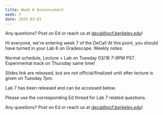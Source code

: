 ```yaml
---
title: Week 6 Announcement
week: 7
date: 2025-03-03
---
```

 Any questions? Post on Ed or reach us at [decal@ocf.berkeley.edu](mailto:decal@ocf.berkeley.edu)!

Hi everyone, we're entering week 7 of the DeCal! At this point, you should have turned in your Lab 6 on Gradescope. Weekly notes:

Normal schedule, Lecture + Lab on Tuesday 03/18 7-9PM PST. Experimental track on Thursday same time! 

Slides link are released, but are not official/finalized until after lecture is given on Tuesday 7pm.

Lab 7 has been released and can be accessed below. 

Please use the corresponding Ed thread for Lab 7 related questions.

Any questions? Post on Ed or reach us at decal@ocf.berkeley.edu!

